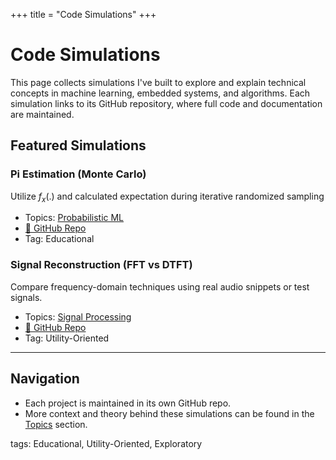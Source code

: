 +++
title = "Code Simulations"
+++

#  Code Simulations

This page collects simulations I've built to explore and explain technical concepts in machine learning, embedded systems, and algorithms. Each simulation links to its GitHub repository, where full code and documentation are maintained.

##  Featured Simulations


### Pi Estimation (Monte Carlo)
Utilize $f_x(.)$ and calculated expectation during iterative randomized sampling
- Topics: [Probabilistic ML](/Topics/signal/)
- [📂 GitHub Repo](https://github.com/yourusername/signal-sim)
- Tag: Educational 


### Signal Reconstruction (FFT vs DTFT)
Compare frequency-domain techniques using real audio snippets or test signals.
- Topics: [Signal Processing](/Topics/signal/)
- [📂 GitHub Repo](https://github.com/yourusername/signal-sim)
- Tag: Utility-Oriented

---

## Navigation 
- Each project is maintained in its own GitHub repo.
- More context and theory behind these simulations can be found in the [Topics](/Topics/) section.


tags: Educational, Utility-Oriented, Exploratory